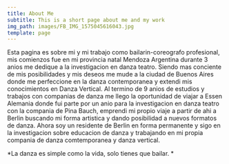 ```yaml
---
title: About Me
subtitle: This is a short page about me and my work
img_path: images/FB_IMG_1575045616043.jpg
template: page
---
```

Esta pagina es sobre mi y mi trabajo como bailarin-coreografo profesional, mis comienzos fue en mi provincia natal Mendoza Argentina durante 3 anios me dedique a la investigacion en danza teatro. Siendo mas conciente de mis posibilidades y mis deseos me mude a la ciudad de Buenos Aires donde me perfeccione en la danza contemporanea y extendi mis conocimientos en Danza Vertical. Al termino de 9 anios de estudios y trabajos con companias de danza me llego la oportunidad de viajar a Essen Alemania donde fui parte por un anio para la investigacion en danza teatro con la compania de Pina Bauch, emprendi mi propio viaje a partir de ahi a Berlin buscando mi forma artistica y dando posibilidad a nuevos formatos de danza. Ahora soy un residente de Berlin en forma permanente y sigo en la investigacion sobre educacion de danza y trabajando en mi propia compania de danza comtemporanea y danza vertical.

*La danza es simple como la vida, solo tienes que bailar. *
